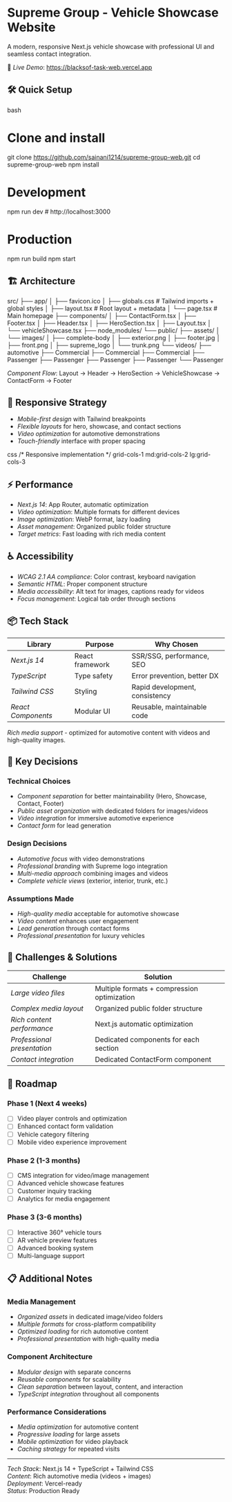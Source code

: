 # Supreme Group - Vehicle Showcase Website

A modern, responsive Next.js vehicle showcase with professional UI and seamless contact integration.

🚀 *Live Demo*: https://blacksof-task-web.vercel.app

## 🛠 Quick Setup

bash
# Clone and install
git clone https://github.com/sainani1214/supreme-group-web.git
cd supreme-group-web
npm install

# Development
npm run dev          # http://localhost:3000

# Production
npm run build
npm start


## 🏗 Architecture


src/
├── app/
│   ├── favicon.ico
│   ├── globals.css      # Tailwind imports + global styles
│   ├── layout.tsx       # Root layout + metadata
│   └── page.tsx         # Main homepage
├── components/
│   ├── ContactForm.tsx
│   ├── Footer.tsx
│   ├── Header.tsx
│   ├── HeroSection.tsx
│   ├── Layout.tsx
│   └── vehicleShowcase.tsx
├── node_modules/
└── public/
    ├── assets/
    │   └── images/
    │       ├── complete-body
    │       ├── exterior.png
    │       ├── footer.jpg
    │       ├── front.png
    │       ├── supreme_logo
    │       └── trunk.png
    └── videos/
        ├── automotive
        ├── Commercial
        ├── Commercial
        ├── Commercial
        ├── Passenger
        ├── Passenger
        ├── Passenger
        ├── Passenger
        └── Passenger


*Component Flow*: Layout → Header → HeroSection → VehicleShowcase → ContactForm → Footer

## 📱 Responsive Strategy

- *Mobile-first design* with Tailwind breakpoints
- *Flexible layouts* for hero, showcase, and contact sections
- *Video optimization* for automotive demonstrations
- *Touch-friendly* interface with proper spacing

css
/* Responsive implementation */
grid-cols-1 md:grid-cols-2 lg:grid-cols-3


## ⚡ Performance

- *Next.js 14*: App Router, automatic optimization
- *Video optimization*: Multiple formats for different devices
- *Image optimization*: WebP format, lazy loading
- *Asset management*: Organized public folder structure
- *Target metrics*: Fast loading with rich media content

## ♿ Accessibility

- *WCAG 2.1 AA compliance*: Color contrast, keyboard navigation
- *Semantic HTML*: Proper component structure
- *Media accessibility*: Alt text for images, captions ready for videos
- *Focus management*: Logical tab order through sections

## 📦 Tech Stack

| Library | Purpose | Why Chosen |
|---------|---------|------------|
| *Next.js 14* | React framework | SSR/SSG, performance, SEO |
| *TypeScript* | Type safety | Error prevention, better DX |
| *Tailwind CSS* | Styling | Rapid development, consistency |
| *React Components* | Modular UI | Reusable, maintainable code |

*Rich media support* - optimized for automotive content with videos and high-quality images.

## 🔧 Key Decisions

### Technical Choices
- *Component separation* for better maintainability (Hero, Showcase, Contact, Footer)
- *Public asset organization* with dedicated folders for images/videos
- *Video integration* for immersive automotive experience
- *Contact form* for lead generation

### Design Decisions
- *Automotive focus* with video demonstrations
- *Professional branding* with Supreme logo integration
- *Multi-media approach* combining images and videos
- *Complete vehicle views* (exterior, interior, trunk, etc.)

### Assumptions Made
- *High-quality media* acceptable for automotive showcase
- *Video content* enhances user engagement
- *Lead generation* through contact forms
- *Professional presentation* for luxury vehicles

## 🚧 Challenges & Solutions

| Challenge | Solution |
|-----------|----------|
| *Large video files* | Multiple formats + compression optimization |
| *Complex media layout* | Organized public folder structure |
| *Rich content performance* | Next.js automatic optimization |
| *Professional presentation* | Dedicated components for each section |
| *Contact integration* | Dedicated ContactForm component |

## 🚀 Roadmap

### Phase 1 (Next 4 weeks)
- [ ] Video player controls and optimization
- [ ] Enhanced contact form validation
- [ ] Vehicle category filtering
- [ ] Mobile video experience improvement

### Phase 2 (1-3 months)
- [ ] CMS integration for video/image management
- [ ] Advanced vehicle showcase features
- [ ] Customer inquiry tracking
- [ ] Analytics for media engagement

### Phase 3 (3-6 months)
- [ ] Interactive 360° vehicle tours
- [ ] AR vehicle preview features
- [ ] Advanced booking system
- [ ] Multi-language support

## 📋 Additional Notes

### Media Management
- *Organized assets* in dedicated image/video folders
- *Multiple formats* for cross-platform compatibility
- *Optimized loading* for rich automotive content
- *Professional presentation* with high-quality media

### Component Architecture
- *Modular design* with separate concerns
- *Reusable components* for scalability
- *Clean separation* between layout, content, and interaction
- *TypeScript integration* throughout all components

### Performance Considerations
- *Media optimization* for automotive content
- *Progressive loading* for large assets
- *Mobile optimization* for video playback
- *Caching strategy* for repeated visits

---

*Tech Stack*: Next.js 14 + TypeScript + Tailwind CSS  
*Content*: Rich automotive media (videos + images)  
*Deployment*: Vercel-ready  
*Status*: Production Ready
